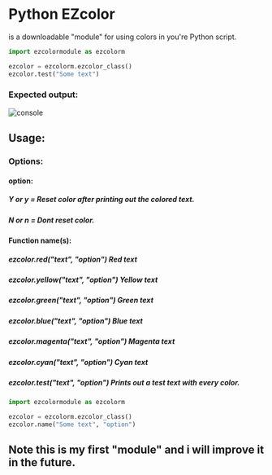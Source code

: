 # Python EZcolor
is a downloadable "module" for using colors in you're Python script.

```python
import ezcolormodule as ezcolorm

ezcolor = ezcolorm.ezcolor_class()
ezcolor.test("Some text")

```
### Expected output:
<img src="https://i.ibb.co/NZp7sjr/console.png" alt="console" border="0">

## Usage:

### Options:
#### option:
##### Y or y = Reset color after printing out the colored text.
##### N or n = Dont reset color.
#### Function name(s):
##### ezcolor.red("text", "option")     Red text
##### ezcolor.yellow("text", "option")  Yellow text
##### ezcolor.green("text", "option")   Green text 
##### ezcolor.blue("text", "option")    Blue text
##### ezcolor.magenta("text", "option") Magenta text
##### ezcolor.cyan("text", "option")    Cyan text
##### ezcolor.test("text", "option")    Prints out a test text with every color.
```python
import ezcolormodule as ezcolorm

ezcolor = ezcolorm.ezcolor_class()
ezcolor.name("Some text", "option")

```

## Note this is my first "module" and i will improve it in the future.
